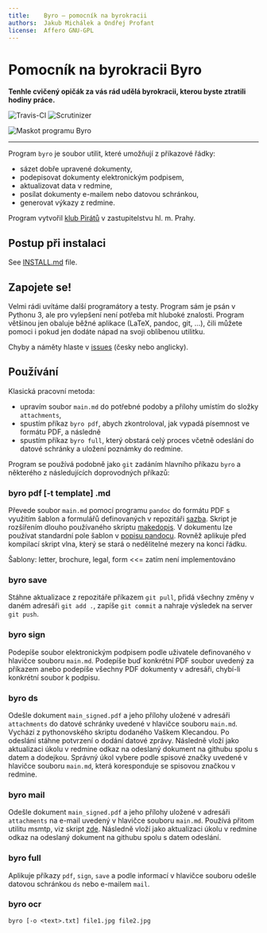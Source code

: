 ```yaml
---
title:    Byro – pomocník na byrokracii
authors:  Jakub Michálek a Ondřej Profant
license:  Affero GNU-GPL
---
```



Pomocník na byrokracii Byro
============================

**Tenhle cvičený opičák za vás rád udělá byrokracii,
kterou byste ztratili hodiny práce.** 

![Travis-CI](https://travis-ci.org/pirati-cz/byro.svg) ![Scrutinizer](https://scrutinizer-ci.com/g/pirati-cz/byro/badges/quality-score.png?b=master)

![Maskot programu Byro](files/mascot.png)

----

Program `byro` je soubor utilit, které umožňují z příkazové řádky:

* sázet dobře upravené dokumenty,
* podepisovat dokumenty elektronickým podpisem,
* aktualizovat data v redmine,
* posílat dokumenty e-mailem nebo datovou schránkou,
* generovat výkazy z redmine. 

Program vytvořil [klub Pirátů](http://praha.pirati.cz) v zastupitelstvu hl. m. Prahy.


Postup při instalaci
--------------------

See [INSTALL.md](./INSTALL.md) file.

Zapojete se!
------------

Velmi rádi uvítáme další programátory a testy. Program sám je psán v Pythonu 3, 
ale pro vylepšení není potřeba mít hluboké znalosti.
Program většinou jen obaluje běžné aplikace (LaTeX, pandoc, git, ...),
čili můžete pomoci i pokud jen dodáte nápad na svoji oblíbenou utilitku.

Chyby a náměty hlaste v [issues](https://github.com/pirati-cz/byro/issues) (česky nebo anglicky).


Používání
---------

Klasická pracovní metoda: 

* upravím soubor `main.md` do potřebné podoby a přílohy umístím do složky `attachments`, 
* spustím příkaz `byro pdf`, abych zkontroloval, jak vypadá písemnost ve formátu PDF, a následně 
* spustím příkaz `byro full`, který obstará celý proces včetně odeslání do datové schránky a uložení poznámky do redmine.

Program se používá podobně jako `git` zadáním hlavního příkazu `byro` a některého z následujících doprovodných příkazů: 

### byro pdf [-t template] <dokument>.md

Převede soubor `main.md` pomocí programu `pandoc` do formátu PDF s využitím šablon a formulářů definovaných v repozitáři [sazba](https://github.com/jmichalek/sazba). Skript je rozšířením dlouho používaného skriptu [makedopis](https://github.com/jmichalek/sazba/blob/master/scripts/makedopis.sh). V dokumentu lze používat standardní pole šablon v [popisu pandocu](http://pandoc.org/demo/example9/templates.html). Rovněž aplikuje před kompilací skript vlna, který se stará o nedělitelné mezery na konci řádku.

Šablony: letter, brochure, legal, form <<= zatím není implementováno

### byro save

Stáhne aktualizace z repozitáře příkazem `git pull`, přidá všechny změny v daném adresáři `git add .`, zapíše `git commit` a nahraje výsledek na server `git push`.

### byro sign

Podepíše soubor elektronickým podpisem podle uživatele definovaného v hlavičce souboru `main.md`. Podepíše buď konkrétní PDF soubor uvedený za příkazem anebo podepíše všechny PDF dokumenty v adresáři, chybí-li konkrétní soubor k podpisu.

### byro ds

Odešle dokument `main_signed.pdf` a jeho přílohy uložené v adresáři `attachments` do datové schránky uvedené v hlavičce souboru `main.md`. Vychází z pythonovského skriptu dodaného Vaškem Klecandou. Po odeslání stáhne potvrzení o dodání datové zprávy. Následně vloží jako aktualizaci úkolu v redmine odkaz na odeslaný dokument na githubu spolu s datem a dodejkou. Správný úkol vybere podle spisové značky uvedené v hlavičce souboru `main.md`, která koresponduje se spisovou značkou v redmine.

### byro mail

Odešle dokument `main_signed.pdf` a jeho přílohy uložené v adresáři `attachments` na e-mail uvedený v hlavičce souboru `main.md`. Používá přitom utilitu msmtp, viz skript [zde](https://github.com/jmichalek/gapisend/blob/master/sendmail.sh). Následně vloží jako aktualizaci úkolu v redmine odkaz na odeslaný dokument na githubu spolu s datem odeslání.

### byro full

Aplikuje příkazy `pdf`, `sign`, `save` a podle informací v hlavičce souboru odešle datovou schránkou `ds` nebo e-mailem `mail`. 

### byro ocr

```
byro [-o <text>.txt] file1.jpg file2.jpg
```
